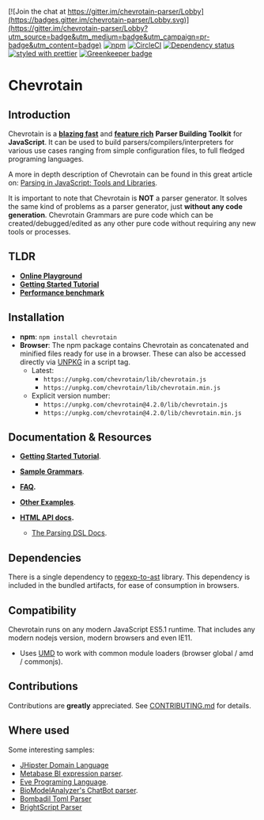[![Join the chat at https://gitter.im/chevrotain-parser/Lobby](https://badges.gitter.im/chevrotain-parser/Lobby.svg)](https://gitter.im/chevrotain-parser/Lobby?utm_source=badge&utm_medium=badge&utm_campaign=pr-badge&utm_content=badge)
[![npm](https://img.shields.io/npm/v/chevrotain.svg)](https://www.npmjs.com/package/chevrotain)
[![CircleCI](https://circleci.com/gh/SAP/chevrotain.svg?style=svg)](https://circleci.com/gh/SAP/chevrotain)
[![Dependency status](https://img.shields.io/david/SAP/chevrotain.svg)](https://david-dm.org/SAP/chevrotain)
[![styled with prettier](https://img.shields.io/badge/styled_with-prettier-ff69b4.svg)](https://github.com/prettier/prettier)
[![Greenkeeper badge](https://badges.greenkeeper.io/SAP/chevrotain.svg)](https://greenkeeper.io/)

# Chevrotain

## Introduction

Chevrotain is a [**blazing fast**][benchmark] and [**feature rich**](http://sap.github.io/chevrotain/docs/features/blazing_fast.html) **Parser Building Toolkit** for **JavaScript**.
It can be used to build parsers/compilers/interpreters for various use cases ranging from simple configuration files,
to full fledged programing languages.

A more in depth description of Chevrotain can be found in this great article on: [Parsing in JavaScript: Tools and Libraries](https://tomassetti.me/parsing-in-javascript/#chevrotain).

It is important to note that Chevrotain is **NOT** a parser generator. It solves the same kind of problems as a parser generator, just **without any code generation**. Chevrotain Grammars are pure code which can be created/debugged/edited
as any other pure code without requiring any new tools or processes.

## TLDR

-   [**Online Playground**](https://sap.github.io/chevrotain/playground/)
-   **[Getting Started Tutorial](https://sap.github.io/chevrotain/docs/tutorial/step0_introduction.html)**
-   [**Performance benchmark**][benchmark]

## Installation

-   **npm**: `npm install chevrotain`
-   **Browser**:
    The npm package contains Chevrotain as concatenated and minified files ready for use in a browser.
    These can also be accessed directly via [UNPKG](https://unpkg.com/) in a script tag.
    -   Latest:
        -   `https://unpkg.com/chevrotain/lib/chevrotain.js`
        -   `https://unpkg.com/chevrotain/lib/chevrotain.min.js`
    -   Explicit version number:
        -   `https://unpkg.com/chevrotain@4.2.0/lib/chevrotain.js`
        -   `https://unpkg.com/chevrotain@4.2.0/lib/chevrotain.min.js`

## Documentation & Resources

-   **[Getting Started Tutorial](https://sap.github.io/chevrotain/docs/tutorial/step1_lexing.html)**.

-   **[Sample Grammars](https://github.com/SAP/chevrotain/blob/master/examples/grammars)**.

-   **[FAQ](https://sap.github.io/chevrotain/docs/FAQ.html).**

-   **[Other Examples](https://github.com/SAP/chevrotain/blob/master/examples)**.

-   **[HTML API docs](https://sap.github.io/chevrotain/documentation).**

    -   [The Parsing DSL Docs](https://sap.github.io/chevrotain/documentation/4_2_0/classes/parser.html#at_least_one).

## Dependencies

There is a single dependency to [regexp-to-ast](https://github.com/bd82/regexp-to-ast) library.
This dependency is included in the bundled artifacts, for ease of consumption in browsers.

## Compatibility

Chevrotain runs on any modern JavaScript ES5.1 runtime.
That includes any modern nodejs version, modern browsers and even IE11.

-   Uses [UMD](https://github.com/umdjs/umd) to work with common module loaders (browser global / amd / commonjs).

## Contributions

Contributions are **greatly** appreciated.
See [CONTRIBUTING.md](./CONTRIBUTING.md) for details.

## Where used

Some interesting samples:

-   [JHipster Domain Language][sample_jhipster]
-   [Metabase BI expression parser][sample_metabase].
-   [Eve Programing Language][sample_eve].
-   [BioModelAnalyzer's ChatBot parser][sample_biomodel].
-   [Bombadil Toml Parser][sample_bombadil]
-   [BrightScript Parser][sample_bright]

[benchmark]: https://sap.github.io/chevrotain/performance/
[sample_metabase]: https://github.com/metabase/metabase/blob/136dfb17954f4e4302b3bf2fee99ff7b7b12fd7c/frontend/src/metabase/lib/expressions/parser.js
[sample_jhipster]: https://github.com/jhipster/jhipster-core/blob/master/lib/dsl/jdl_parser.js
[sample_eve]: https://github.com/witheve/Eve/blob/master/src/parser/parser.ts
[sample_biomodel]: https://github.com/Microsoft/BioModelAnalyzer/blob/master/ChatBot/src/NLParser/NLParser.ts
[sample_bombadil]: https://github.com/sgarciac/bombadil/blob/master/src/parser.ts
[sample_bright]: https://github.com/RokuRoad/bright/blob/master/src/Parser.ts
[languages]: https://github.com/SAP/chevrotain/tree/master/examples/implementation_languages
[backtracking]: https://github.com/SAP/chevrotain/blob/master/examples/parser/backtracking/backtracking.js
[custom_apis]: https://sap.github.io/chevrotain/docs/guide/custom_apis.html
